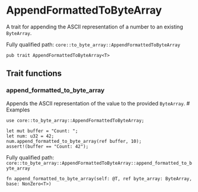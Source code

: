 # AppendFormattedToByteArray

A trait for appending the ASCII representation of a number to an existing `ByteArray`.

Fully qualified path: `core::to_byte_array::AppendFormattedToByteArray`

<pre><code class="language-rust">pub trait AppendFormattedToByteArray&lt;T&gt;</code></pre>

## Trait functions

### append_formatted_to_byte_array

Appends the ASCII representation of the value to the provided `ByteArray`.  # Examples
```cairo
use core::to_byte_array::AppendFormattedToByteArray;

let mut buffer = "Count: ";
let num: u32 = 42;
num.append_formatted_to_byte_array(ref buffer, 10);
assert!(buffer == "Count: 42");
```

Fully qualified path: `core::to_byte_array::AppendFormattedToByteArray::append_formatted_to_byte_array`

<pre><code class="language-rust">fn append_formatted_to_byte_array(self: @T, ref byte_array: ByteArray, base: NonZero&lt;T&gt;)</code></pre>


